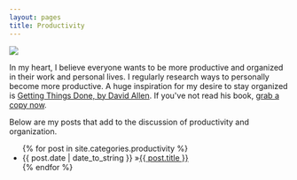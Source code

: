 ```yaml
---
layout: pages
title: Productivity
---
```


<img class="category" src="http://www.stevencombs.com/images/design/productivity.svg" />

In my heart, I believe everyone wants to be more productive and organized in their work and personal lives. I regularly research ways to personally become more productive. A huge inspiration for my desire to stay organized is [Getting Things Done, by David Allen](https://amzn.to/2OyOPyZ). If you've not read his book, [grab a copy now](https://amzn.to/2DperHV).

Below are my posts that add to the discussion of productivity and organization.

<ul id="blog-posts" class="posts">
{% for post in site.categories.productivity %}
    <li><span>{{ post.date | date_to_string }} &raquo;</span><a href="{{ post.url }}">{{ post.title }}</a></li>
{% endfor %}
</ul>